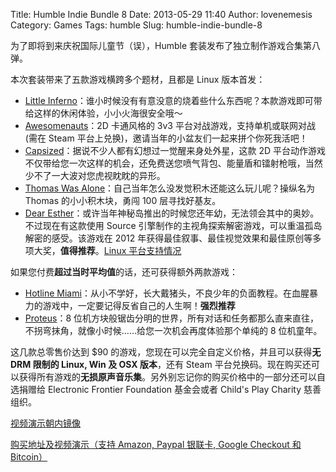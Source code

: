 Title: Humble Indie Bundle 8
Date: 2013-05-29 11:40
Author: lovenemesis
Category: Games
Tags: humble
Slug: humble-indie-bundle-8

为了即将到来庆祝国际儿童节（误），Humble
套装发布了独立制作游戏合集第八弹。

本次套装带来了五款游戏横跨多个题材，且都是 Linux 版本首发：

-   [Little
    Inferno](http://tomorrowcorporation.com/littleinferno)：谁小时候没有有意没意的烧着些什么东西呢？本款游戏即可带给这样的休闲体验，小小火海很安全哦～
-   [Awesomenauts](http://www.awesomenauts.com/)：2D 卡通风格的 3v3
    平台对战游戏，支持单机或联网对战(需在 Steam
    平台上兑换)，邀请当年的小盆友们一起来拼个你死我活吧！
-   [Capsized](http://www.capsizedgame.com/)：据说不少人都有幻想过一觉醒来身处外星，这款
    2D
    平台动作游戏不仅带给您一次这样的机会，还免费送您喷气背包、能量盾和镭射枪哦，当然少不了一大波对您虎视眈眈的异形。
-   [Thomas Was
    Alone](http://www.thomaswasalone.com/)：自己当年怎么没发觉积木还能这么玩儿呢？操纵名为
    Thomas 的小小积木块，勇闯 100 层寻找好基友。
-   [Dear
    Esther](http://dear-esther.com/)：或许当年神秘岛推出的时候您还年幼，无法领会其中的奥妙。不过现在有这款使用
    Source
    引擎制作的主视角探索解密游戏，可以重温孤岛解密的感受。该游戏在 2012
    年获得最佳叙事、最佳视觉效果和最佳原创等多项大奖，**值得推荐**。[Linux
    平台支持情况](http://support.humblebundle.com/customer/portal/articles/1161428-dear-esther-linux-issues)

如果您付费**超过当时平均值**的话，还可获得额外两款游戏：

-   [Hotline
    Miami](http://hotlinemiami.com/)：从小不学好，长大戴猪头，不良少年的负面教程。在血腥暴力的游戏中，一定要记得反省自己的人生啊！**强烈推荐**
-   [Proteus](http://www.visitproteus.com/)：8
    位机方块般锯齿分明的世界，所有对话和任务都那么直来直往，不拐弯抹角，就像小时候……给您一次机会再度体验那个单纯的
    8 位机童年。

这几款总零售价达到 $90
的游戏，您现在可以完全自定义价格，并且可以获得**无 DRM 限制的 Linux, Win
及 OSX 版本**，还有 Steam
平台兑换码。现在购买还可以获得所有游戏的**无损原声音乐集**。另外别忘记你的购买价格中的一部分还可以自选捐赠给
Electronic Frontier Foundation 基金会或者 Child's Play Charity
慈善组织。

[视频演示朝内镜像](http://v.youku.com/v_show/id_XNTYzMzc3MjIw.html)

[购买地址及视频演示（支持 Amazon, Paypal 银联卡, Google Checkout 和
Bitcoin）](https://www.humblebundle.com/)
